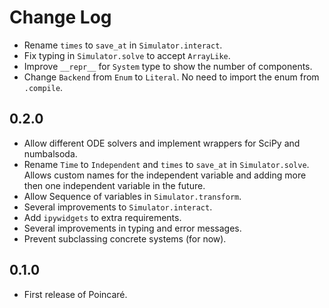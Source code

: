 # Change Log

- Rename `times` to `save_at` in `Simulator.interact`.
- Fix typing in `Simulator.solve` to accept `ArrayLike`.
- Improve `__repr__` for `System` type to show the number of components.
- Change `Backend` from `Enum` to `Literal`. No need to import the enum from `.compile`.

## 0.2.0

- Allow different ODE solvers and implement wrappers for SciPy and numbalsoda.
- Rename `Time` to `Independent` and `times` to `save_at` in `Simulator.solve`.
  Allows custom names for the independent variable
  and adding more then one independent variable in the future.
- Allow Sequence of variables in `Simulator.transform`.
- Several improvements to `Simulator.interact`.
- Add `ipywidgets` to extra requirements.
- Several improvements in typing and error messages.
- Prevent subclassing concrete systems (for now).

## 0.1.0

- First release of Poincaré.
